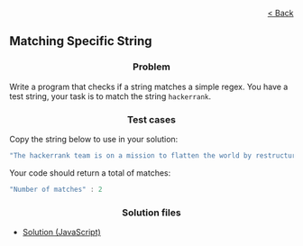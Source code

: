 <p align="right">
  <a href="../home.md">< Back</a>
</p>

<h2>Matching Specific String</h2>

<h3 align="center">Problem</h3>

<p>Write a program that checks if a string matches a simple regex. You have a test string, your task is to match the string <code>hackerrank</code>.</p>

<h3 align="center">Test cases</h3>

<p>Copy the string below to use in your solution:</p>

```js
"The hackerrank team is on a mission to flatten the world by restructuring the DNA of every company on the planet. We rank programmers based on their coding skills, helping companies source great programmers and reduce the time to hire. As a result, we are revolutionizing the way companies discover and evaluate talented engineers. The hackerrank platform is the destination for the best engineers to hone their skills and companies to find top engineers."
```

<p>Your code should return a total of matches:</p>

```js
"Number of matches" : 2
```

<h3 align="center">Solution files</h3>

- [Solution (JavaScript)](./solution.js)